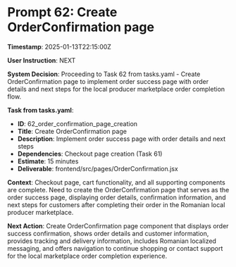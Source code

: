 # Prompt 62: Create OrderConfirmation page

**Timestamp**: 2025-01-13T22:15:00Z

**User Instruction**: NEXT

**System Decision**: Proceeding to Task 62 from tasks.yaml - Create OrderConfirmation page to implement order success page with order details and next steps for the local producer marketplace order completion flow.

**Task from tasks.yaml**:
- **ID**: 62_order_confirmation_page_creation  
- **Title**: Create OrderConfirmation page
- **Description**: Implement order success page with order details and next steps
- **Dependencies**: Checkout page creation (Task 61)
- **Estimate**: 15 minutes
- **Deliverable**: frontend/src/pages/OrderConfirmation.jsx

**Context**: Checkout page, cart functionality, and all supporting components are complete. Need to create the OrderConfirmation page that serves as the order success page, displaying order details, confirmation information, and next steps for customers after completing their order in the Romanian local producer marketplace.

**Next Action**: Create OrderConfirmation page component that displays order success confirmation, shows order details and customer information, provides tracking and delivery information, includes Romanian localized messaging, and offers navigation to continue shopping or contact support for the local marketplace order completion experience.
